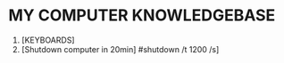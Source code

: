 # MY COMPUTER KNOWLEDGEBASE


1. [KEYBOARDS]
2. [Shutdown computer in 20min] 
#shutdown /t 1200 /s]
